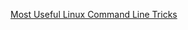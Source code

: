 [Most Useful Linux Command Line Tricks](https://dzone.com/articles/most-useful-linux-command-line-tricks?utm_source=Top%205&utm_medium=email&utm_campaign=2017-07-14)

